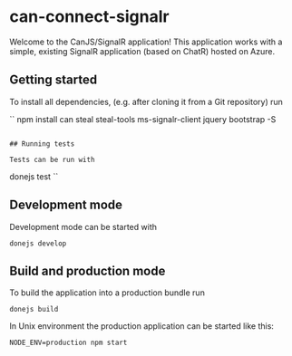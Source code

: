 # can-connect-signalr

Welcome to the CanJS/SignalR application! This application works with
a simple, existing SignalR application (based on ChatR) hosted on Azure.

## Getting started

To install all dependencies, (e.g. after cloning it from a Git repository) run

``
npm install can steal steal-tools ms-signalr-client jquery bootstrap  -S
```

## Running tests

Tests can be run with

```
donejs test
``

## Development mode

Development mode can be started with

```
donejs develop
```

## Build and production mode

To build the application into a production bundle run

```
donejs build
```

In Unix environment the production application can be started like this:

```
NODE_ENV=production npm start
```
